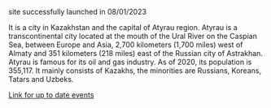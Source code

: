 site successfully launched in 08/01/2023
<p>
  It is a city in Kazakhstan and the capital of Atyrau region. Atyrau is a transcontinental city located at the mouth of the Ural River on the Caspian Sea, between Europe and Asia, 2,700 kilometers (1,700 miles) west of Almaty and 351 kilometers (218 miles) east of the Russian city of Astrakhan.
  Atyrau is famous for its oil and gas industry. As of 2020, its population is 355,117. It mainly consists of Kazakhs, the minorities are Russians, Koreans, Tatars and Uzbeks.
</p>
<a href = "https://www.instagram.com/afishi_atyrau/"
target = "_blank">
Link for up to date events
</a>